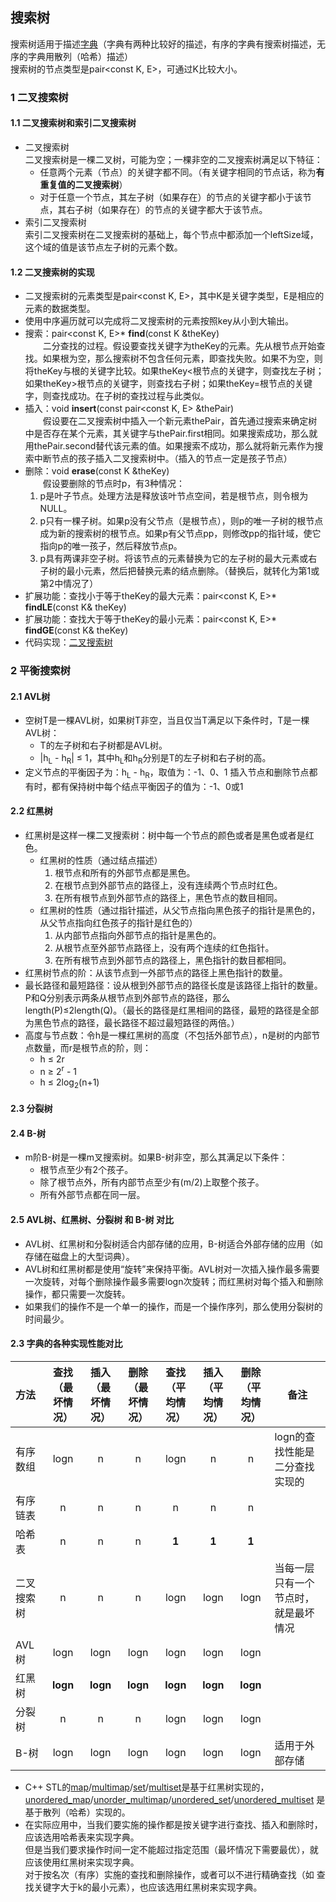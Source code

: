 ## 搜索树  

搜索树适用于描述[字典](../../Dict)（字典有两种比较好的描述，有序的字典有搜索树描述，无序的字典用散列（哈希）描述）  
搜索树的节点类型是pair<const K, E>，可通过K比较大小。  

### 1 二叉搜索树  

#### 1.1 二叉搜索树和索引二叉搜索树   
- 二叉搜索树  
  二叉搜索树是一棵二叉树，可能为空；一棵非空的二叉搜索树满足以下特征：  
  - 任意两个元素（节点）的关键字都不同。（有关键字相同的节点话，称为**有重复值的二叉搜索树**）  
  - 对于任意一个节点，其左子树（如果存在）的节点的关键字都小于该节点，其右子树（如果存在）的节点的关键字都大于该节点。  
- 索引二叉搜索树  
  索引二叉搜索树在二叉搜索树的基础上，每个节点中都添加一个leftSize域，这个域的值是该节点左子树的元素个数。  

#### 1.2 二叉搜索树的实现 
 - 二叉搜索树的元素类型是pair<const K, E>，其中K是关键字类型，E是相应的元素的数据类型。  
 - 使用中序遍历就可以完成将二叉搜索树的元素按照key从小到大输出。  
 - 搜索：pair<const K, E>\* **find**(const K &theKey)  
&emsp;&emsp;二分查找的过程。假设要查找关键字为theKey的元素。先从根节点开始查找。如果根为空，那么搜索树不包含任何元素，即查找失败。如果不为空，则将theKey与根的关键字比较。如果theKey<根节点的关键字，则查找左子树；如果theKey>根节点的关键字，则查找右子树；如果theKey=根节点的关键字，则查找成功。在子树的查找过程与此类似。  
 - 插入：void **insert**(const pair<const K, E> &thePair)  
&emsp;&emsp;假设要在二叉搜索树中插入一个新元素thePair，首先通过搜索来确定树中是否存在某个元素，其关键字与thePair.first相同。如果搜索成功，那么就用thePair.second替代该元素的值。如果搜索不成功，那么就将新元素作为搜索中断节点的孩子插入二叉搜索树中。（插入的节点一定是孩子节点）
 - 删除：void **erase**(const K &theKey)  
&emsp;&emsp;假设要删除的节点时p，有3种情况：  
   1. p是叶子节点。处理方法是释放该叶节点空间，若是根节点，则令根为NULL。
   2. p只有一棵子树。如果p没有父节点（是根节点），则p的唯一子树的根节点成为新的搜索树的根节点。如果p有父节点pp，则修改pp的指针域，使它指向p的唯一孩子，然后释放节点p。
   3. p具有两课非空子树。将该节点的元素替换为它的左子树的最大元素或右子树的最小元素，然后把替换元素的结点删除。（替换后，就转化为第1或第2中情况了）
 - 扩展功能：查找小于等于theKey的最大元素：pair<const K, E>\* **findLE**(const K& theKey)
 - 扩展功能：查找大于等于theKey的最小元素：pair<const K, E>\* **findGE**(const K& theKey)
 - 代码实现：[二叉搜索树](./binarySearchTree.h)

### 2 平衡搜索树
#### 2.1 AVL树
 - 空树T是一棵AVL树，如果树T非空，当且仅当T满足以下条件时，T是一棵AVL树：
   - T的左子树和右子树都是AVL树。
   - |h<sub>L</sub> - h<sub>R</sub>| ≤ 1，其中h<sub>L</sub>和h<sub>R</sub>分别是T的左子树和右子树的高。
 - 定义节点的平衡因子为：h<sub>L</sub> - h<sub>R</sub>，取值为：-1、0、1
   插入节点和删除节点都有时，都有保持树中每个结点平衡因子的值为：-1、0或1

#### 2.2 红黑树
 - 红黑树是这样一棵二叉搜索树：树中每一个节点的颜色或者是黑色或者是红色。
   - 红黑树的性质（通过结点描述）
     1. 根节点和所有的外部节点都是黑色。
     2. 在根节点到外部节点的路径上，没有连续两个节点时红色。
     3. 在所有根节点到外部节点的路径上，黑色节点的数目相同。
   - 红黑树的性质（通过指针描述，从父节点指向黑色孩子的指针是黑色的，从父节点指向红色孩子的指针是红色的）
     1. 从内部节点指向外部节点的指针是黑色的。
     2. 从根节点至外部节点路径上，没有两个连续的红色指针。
     3. 在所有根节点到外部节点的路径上，黑色指针的数目都相同。
 - 红黑树节点的阶：从该节点到一外部节点的路径上黑色指针的数量。
 - 最长路径和最短路径：设从根到外部节点的路径长度是该路径上指针的数量。P和Q分别表示两条从根节点到外部节点的路径，那么length(P)≤2length(Q)。（最长的路径是红黑相间的路径，最短的路径是全部为黑色节点的路径，最长路径不超过最短路径的两倍。）
 - 高度与节点数：令h是一棵红黑树的高度（不包括外部节点），n是树的内部节点数量，而r是根节点的阶，则：
   - h ≤ 2r
   - n ≥ 2<sup>r</sup> - 1
   - h ≤ 2log<sub>2</sub>(n+1)

#### 2.3 分裂树

#### 2.4 B-树
 - m阶B-树是一棵m叉搜索树。如果B-树非空，那么其满足以下条件：
   - 根节点至少有2个孩子。
   - 除了根节点外，所有内部节点至少有(m/2)上取整个孩子。
   - 所有外部节点都在同一层。

#### 2.5 AVL树、红黑树、分裂树 和 B-树 对比
 - AVL树、红黑树和分裂树适合内部存储的应用，B-树适合外部存储的应用（如 存储在磁盘上的大型词典）。
 - AVL树和红黑树都是使用“旋转”来保持平衡。AVL树对一次插入操作最多需要一次旋转，对每个删除操作最多需要logn次旋转；而红黑树对每个插入和删除操作，都只需要一次旋转。
 - 如果我们的操作不是一个单一的操作，而是一个操作序列，那么使用分裂树的时间最少。

#### 2.3 字典的各种实现性能对比
| 方法 | 查找<br />（最坏情况） | 插入<br />（最坏情况） | 删除<br />（最坏情况） | 查找<br />（平均情况） | 插入<br />（平均情况） | 删除<br />（平均情况） |备注
|:---|:---:|:---:|:---:|:---:|:---:|:---:|---|
|有序数组|logn|n|n|logn|n|n|logn的查找性能是二分查找实现的|
|有序链表|n|n|n|n|n|n||
|哈希表|n|n|n|**1**|**1**|**1**||
|二叉搜索树|n|n|n|logn|logn|logn|当每一层只有一个节点时，就是最坏情况|
|AVL树|logn|logn|logn|logn|logn|logn||
|红黑树|**logn**|**logn**|**logn**|**logn**|**logn**|**logn**||
|分裂树|n|n|n|logn|logn|logn||
|B-树|logn|logn|logn|logn|logn|logn|适用于外部存储|
 - C\+\+ STL的[map](http://www.cplusplus.com/reference/map/map/?kw=map)/[multimap](http://www.cplusplus.com/reference/map/multimap/?kw=multimap)/[set](http://www.cplusplus.com/reference/set/set/?kw=set)/[multiset](http://www.cplusplus.com/reference/set/multiset/?kw=multiset)是基于红黑树实现的，[unordered_map](http://www.cplusplus.com/reference/unordered_map/unordered_map/?kw=unordered_map)/[unorder_multimap](http://www.cplusplus.com/reference/unordered_map/unordered_multimap/?kw=unordered_multimap)/[unordered_set](http://www.cplusplus.com/reference/unordered_set/unordered_set/?kw=unordered_set)/[unordered_multiset](http://www.cplusplus.com/reference/unordered_set/unordered_multiset/?kw=unordered_multiset) 是基于散列（哈希）实现的。
 - 在实际应用中，当我们要实施的操作都是按关键字进行查找、插入和删除时，应该选用哈希表来实现字典。<br/>但是当我们要求操作时间一定不能超过指定范围（最坏情况下需要最优），就应该使用红黑树来实现字典。<br/>对于按名次（有序）实施的查找和删除操作，或者可以不进行精确查找（如 查找关键字大于k的最小元素），也应该选用红黑树来实现字典。